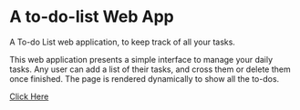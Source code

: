 # A to-do-list Web App 
A To-do List web application, to keep track of all your tasks.

This web application presents a simple interface to manage your daily tasks. Any user can add a list of their tasks, and cross them or delete them once finished. The page is rendered dynamically to show all the to-dos.

[Click Here](https://to-do-list-madhu.netlify.app/)
